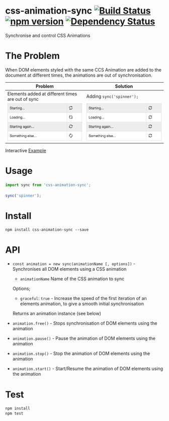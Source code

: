 # css-animation-sync [![Build Status](https://travis-ci.org/bealearts/css-animation-sync.png?branch=master)](https://travis-ci.org/bealearts/css-animation-sync) [![npm version](https://badge.fury.io/js/css-animation-sync.svg)](http://badge.fury.io/js/css-animation-sync) [![Dependency Status](https://david-dm.org/bealearts/css-animation-sync.png)](https://david-dm.org/bealearts/css-animation-sync)

Synchronise and control CSS Animations


# The Problem

When DOM elements styled with the same CCS Animation are added to the document at different times, the animations are out of synchronisation.

|Problem|Solution|
|-------|--------|
|Elements added at different times are out of sync|Adding `sync('spinner');`|
|![Before](./docs/before.gif)|![After](./docs/after.gif)|

Interactive [Example](https://gitcdn.link/repo/bealearts/css-animation-sync/HEAD/example/index.html)

# Usage
```js
import sync from 'css-animation-sync';

sync('spinner');
```

# Install
```shell
npm install css-animation-sync --save
```

# API

* `const animation = new sync(animationName [, options])` - Synchronises all DOM elements using a CSS animation

    * `animationName` Name of the CSS animation to sync

    Options;
    * `graceful`: `true` - Increase the speed of the first iteration of an elements animation, to give a smooth initial synchronisation


    Returns an animation instance (see below)

* `animation.free()` - Stops synchronisation of DOM elements using the animation

* `animation.pause()` - Pause the animation of DOM elements using the animation

* `animation.stop()` - Stop the animation of DOM elements using the animation

* `animation.start()` - Start/Resume the animation of DOM elements using the animation



# Test
```shell
npm install
npm test
```
